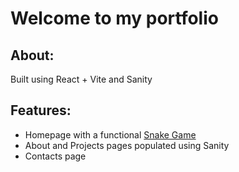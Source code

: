 # Welcome to my portfolio
## About:
Built using React + Vite and Sanity
## Features: 
* Homepage with a functional [Snake Game](https://github.com/JMarques1196/Portfolio/tree/main/src/components/snake)
* About and Projects pages populated using Sanity
* Contacts page






